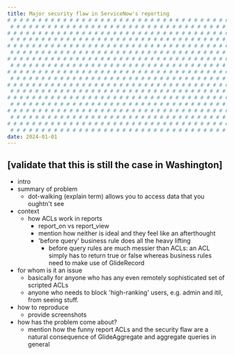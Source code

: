 ```yaml
---
title: Major security flaw in ServiceNow's reporting
# # # # # # # # # # # # # # # # # # # # # # # # # # # # # # # # # # # # # # # #
 # # # # # # # # # # # # # # # # # # # # # # # # # # # # # # # # # # # # # # # #
# # # # # # # # # # # # # # # # # # # # # # # # # # # # # # # # # # # # # # # #
 # # # # # # # # # # # # # # # # # # # # # # # # # # # # # # # # # # # # # # # #
# # # # # # # # # # # # # # # # # # # # # # # # # # # # # # # # # # # # # # # #
 # # # # # # # # # # # # # # # # # # # # # # # # # # # # # # # # # # # # # # # #
# # # # # # # # # # # # # # # # # # # # # # # # # # # # # # # # # # # # # # # #
 # # # # # # # # # # # # # # # # # # # # # # # # # # # # # # # # # # # # # # # #
# # # # # # # # # # # # # # # # # # # # # # # # # # # # # # # # # # # # # # # #
 # # # # # # # # # # # # # # # # # # # # # # # # # # # # # # # # # # # # # # # #
# # # # # # # # # # # # # # # # # # # # # # # # # # # # # # # # # # # # # # # #
 # # # # # # # # # # # # # # # # # # # # # # # # # # # # # # # # # # # # # # # #
# # # # # # # # # # # # # # # # # # # # # # # # # # # # # # # # # # # # # # # #
 # # # # # # # # # # # # # # # # # # # # # # # # # # # # # # # # # # # # # # # #
# # # # # # # # # # # # # # # # # # # # # # # # # # # # # # # # # # # # # # # #
 # # # # # # # # # # # # # # # # # # # # # # # # # # # # # # # # # # # # # # # #
# # # # # # # # # # # # # # # # # # # # # # # # # # # # # # # # # # # # # # # #
 # # # # # # # # # # # # # # # # # # # # # # # # # # # # # # # # # # # # # # # #
date: 2024-01-01
---
```


## [validate that this is still the case in Washington]

- intro
- summary of problem
  - dot-walking (explain term) allows you to access data that you oughtn't see
- context
  - how ACLs work in reports
    - report_on vs report_view
    - mention how neither is ideal and they feel like an afterthought
    - 'before query' business rule does all the heavy lifting
      - before query rules are much messier than ACLs: an ACL simply has to return true or false whereas business rules need to make use of GlideRecord
- for whom is it an issue
  - basically for anyone who has any even remotely sophisticated set of scripted ACLs
  - anyone who needs to block 'high-ranking' users, e.g. admin and itil, from seeing stuff.
- how to reproduce
  - provide screenshots
- how has the problem come about?
  - mention how the funny report ACLs and the security flaw are a natural consequence of GlideAggregate and aggregate queries in general
